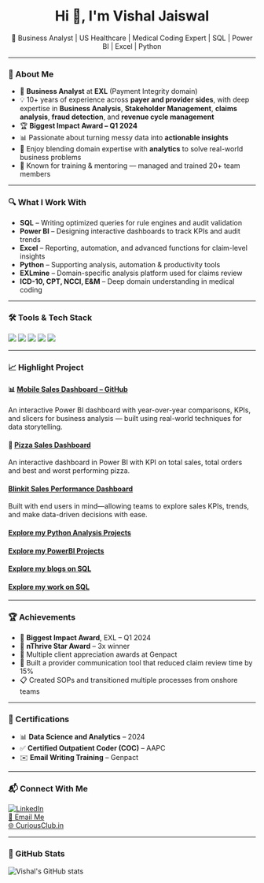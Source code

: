 <h1 align="center">Hi 👋, I'm Vishal Jaiswal</h1>
<p align="center">
🎯 Business Analyst | US Healthcare | Medical Coding Expert | SQL | Power BI | Excel | Python  
</p>

---

### 🧠 About Me

- 💼 **Business Analyst** at **EXL** (Payment Integrity domain)  
- 💡 10+ years of experience across **payer and provider sides**, with deep expertise in **Business Analysis**, **Stakeholder Management**, **claims analysis**, **fraud detection**, and **revenue cycle management**
- 🏆 **Biggest Impact Award – Q1 2024**
- 📊 Passionate about turning messy data into **actionable insights**
- 🧪 Enjoy blending domain expertise with **analytics** to solve real-world business problems
- 🤝 Known for training & mentoring — managed and trained 20+ team members

---

### 🔍 What I Work With

- **SQL** – Writing optimized queries for rule engines and audit validation  
- **Power BI** – Designing interactive dashboards to track KPIs and audit trends  
- **Excel** – Reporting, automation, and advanced functions for claim-level insights  
- **Python** – Supporting analysis, automation & productivity tools  
- **EXLmine** – Domain-specific analysis platform used for claims review  
- **ICD-10, CPT, NCCI, E&M** – Deep domain understanding in medical coding  

---

### 🛠️ Tools & Tech Stack

<p align="left">
  <img src="https://img.shields.io/badge/Power BI-F2C811?style=for-the-badge&logo=powerbi&logoColor=black"/>
  <img src="https://img.shields.io/badge/SQL-336791?style=for-the-badge&logo=postgresql&logoColor=white"/>
  <img src="https://img.shields.io/badge/Excel-217346?style=for-the-badge&logo=microsoft-excel&logoColor=white"/>
  <img src="https://img.shields.io/badge/Python-3776AB?style=for-the-badge&logo=python&logoColor=white"/>
  <img src="https://img.shields.io/badge/Healthcare Coding-blue?style=for-the-badge"/>
</p>

---

### 📈 Highlight Project

#### 📊 [Mobile Sales Dashboard – GitHub](https://github.com/Jaiswalmagic1/Mobile-Sales-Dashboard)
An interactive Power BI dashboard with year-over-year comparisons, KPIs, and slicers for business analysis — built using real-world techniques for data storytelling.

#### 🍕 [Pizza Sales Dashboard](https://github.com/Jaiswalmagic1/Power-BI/tree/main/Pizza%20Sales%20Dashboard)
An interactive dashboard in Power BI with KPI on total sales, total orders and best and worst performing pizza.

#### [Blinkit Sales Performance Dashboard](https://github.com/Jaiswalmagic1/Power-BI/tree/main/Blinkit%20Sales%20Performance%20Dashboard)
Built with end users in mind—allowing teams to explore sales KPIs, trends, and make data-driven decisions with ease.

#### [Explore my Python Analysis Projects](https://github.com/Jaiswalmagic1/Python/)

#### [Explore my PowerBI Projects](https://github.com/Jaiswalmagic1/Power-BI)

#### [Explore my blogs on SQL](https://curiousclub.in/?s=SQL)

#### [Explore my work on SQL](https://github.com/Jaiswalmagic1/SQL)


<!--START_SECTION:projects-->
<!--END_SECTION:projects-->

---

### 🏆 Achievements

- 🥇 **Biggest Impact Award**, EXL – Q1 2024  
- 🏅 **nThrive Star Award** – 3x winner  
- 🥉 Multiple client appreciation awards at Genpact  
- 🚀 Built a provider communication tool that reduced claim review time by 15%  
- 📋 Created SOPs and transitioned multiple processes from onshore teams

---

### 📜 Certifications

- 📊 **Data Science and Analytics** – 2024  
- ✅ **Certified Outpatient Coder (COC)** – AAPC  
- ✉️ **Email Writing Training** – Genpact

---

### 📬 Connect With Me

[![LinkedIn](https://img.shields.io/badge/LinkedIn-blue?style=flat&logo=linkedin)](https://www.linkedin.com/in/vishal-jaiswal-data/)  
[📧 Email Me](mailto:jaiswalmagic1@gmail.com)  
[🌐 CuriousClub.in](https://curiousclub.in)

---

### 🧮 GitHub Stats

![Vishal's GitHub stats](https://github-readme-stats.vercel.app/api?username=Jaiswalmagic1&show_icons=true&theme=default)

